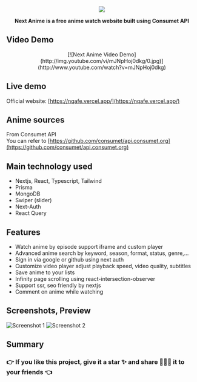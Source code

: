 <div align="center">
    <img src="https://res.cloudinary.com/annnn/image/upload/v1683898263/logo_id1pyr.png" />
</div>

<p align="center"><strong>Next Anime is a free anime watch website built using Consumet API</strong></p>

## Video Demo

<div align="center">
[![Next Anime Video Demo](http://img.youtube.com/vi/mJNpHoj0dkg/0.jpg)](http://www.youtube.com/watch?v=mJNpHoj0dkg)
</div>

## Live demo

Official website: [https://nqafe.vercel.app/](https://nqafe.vercel.app/)

## Anime sources

From Consumet API  
You can refer to [https://github.com/consumet/api.consumet.org](https://github.com/consumet/api.consumet.org)

## Main technology used

- Nextjs, React, Typescript, Tailwind
- Prisma
- MongoDB
- Swiper (slider)
- Next-Auth
- React Query

## Features

- Watch anime by episode support iframe and custom player
- Advanced anime search by keyword, season, format, status, genre,...
- Sign in via google or github using next auth
- Customize video player adjust playback speed, video quality, subtitles
- Save anime to your lists
- Infinity page scrolling using react-intersection-observer
- Support ssr, seo friendly by nextjs
- Comment on anime while watching

## Screenshots, Preview

![Screenshot 1](https://res.cloudinary.com/annnn/image/upload/v1683903029/localhost_3000__2_sxk4pr.png)
![Screenshot 2](https://res.cloudinary.com/annnn/image/upload/v1683903024/localhost_3000__4_uea2iw.png)

## Summary

### 👉 If you like this project, give it a star ✨ and share 👨🏻‍💻 it to your friends 👈

